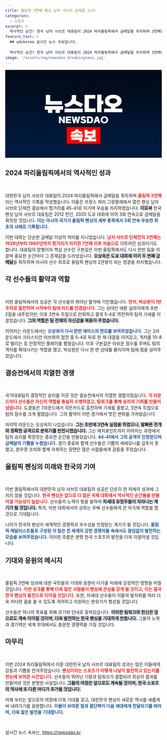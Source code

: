 ```yaml
---
title: 올림픽 3연패 펜싱 남자 사브르 금메달 소식!
categories:
  - 스포츠
excerpt: >
  역사적인 순간! 한국 남자 사브르 대표팀이 2024 파리올림픽에서 금메달을 차지하며 3연패를 달성했습니다. 올림픽 3회 연속 우승은 아시아 최초의 쾌거! 선수들의 감격의 순간을 함께하세요!
feature_text: >
  ## adskorea 실시간 뉴스 속보입니다.

  역사적인 순간! 한국 남자 사브르 대표팀이 2024 파리올림픽에서 금메달을 차지하며 3연패를 달성했습니다. 올림픽 3회 연속 우승은 아시아 최초의 쾌거! 선수들의 감격의 순간을 함께하세요!
image: '/assets/img/newsdao_breakingnews.jpg'
---
```


<p><img src="/assets/img/newsdao_breakingnews.jpg" alt="adskorea 속보" /></p>

<h2 data-ke-size="size26">2024 파리올림픽에서의 역사적인 성과</h2>

<p data-ke-size="size16">&nbsp;</p>

<p>대한민국 남자 사브르 대표팀이 2024 파리올림픽에서 금메달을 획득하며 <b><span style="color: #ee2323;">올림픽 3연패</span></b>라는 역사적인 기록을 작성했습니다. 이들은 프랑스 파리 그랑팔레에서 열린 펜싱 남자 사브르 단체전 결승에서 헝가리를 45-41로 이기며 우승을 차지하였습니다. <b><span style="background-color: #21538527;">이로써</span></b> 한국 펜싱 남자 사브르 대표팀은 2012 런던, 2020 도쿄 대회에 이어 3회 연속으로 금메달을 획득한 것입니다. <b><span style="color: #1a5490;">이는 아시아 국가가 올림픽 펜싱의 세부 종목에서 3회 연속 우승한 최초의 사례로 기록됩니다.</span></b></p>

<p>이번 대회는 단순한 금메달 이상의 의미를 지니었습니다. <b><span style="color: #ee2323;">남자 사브르 단체전의 3연패는 1928년부터 1960년까지 헝가리가 차지한 7연패 이후 처음으로</span></b> 이루어진 성과이기도 합니다. 대표팀의 맏형이자 핵심 선수인 구본길은 이번 올림픽에서도 다시 한번 팀을 이끌며 중요한 순간마다 그 존재감을 드러냈습니다. <b><span style="background-color: #21538527;">오상욱은 도쿄 대회에 이어 두 번째 금메달</span></b>을 획득하며 아시아 선수 최초로 올림픽 펜싱의 2관왕이 되는 영광을 차지했습니다.</p>

<h2 data-ke-size="size26">각 선수들의 활약과 역할</h2>

<p data-ke-size="size16">&nbsp;</p>

<p>이번 올림픽에서의 성공은 각 선수들의 뛰어난 활약에 기인했습니다. <b><span style="color: #ee2323;">먼저, 박상원이 1번 주자로 출전하여 시작부터 팀에 리드를 안겼습니다.</span></b> 그는 상대인 애론 실라지에게 초반 2점을 내주었지만, 이후 3연속 득점으로 만회하고 결국 5-4로 역전하여 팀의 기세를 이끌었습니다. <b><span style="background-color: #21538527;">그의 역할은 팀 전체의 자신감을 북돋아 주었습니다.</span></b></p>

<p>이어지는 라운드에서는 <b><span style="color: #1a5490;">오상욱이 다시 한번 에이스의 면모를 보여주었습니다.</span></b> 그는 2라운드에서 크리스티안 라브와의 접전 중 5-4로 뒤로 한 채 대결을 이어갔고, 격차를 10-8로 벌리는 등 안정적인 플레이를 펼쳤습니다. 이후 구본길은 아쉬운 점수를 주며도 팀의 격차를 확대시키는 역할을 했고, 박상원은 다시 한 번 상대를 물리치며 팀에 힘을 실어주었습니다.</p>

<h2 data-ke-size="size26">결승전에서의 치열한 경쟁</h2>

<p data-ke-size="size16">&nbsp;</p>

<p>국가대표팀의 결정적인 승리를 이끈 것은 결승전에서의 치열한 경합이었습니다. <b><span style="color: #ee2323;">각 라운드마다 선수들은 자신의 역할을 충실히 수행하였고, 팀워크를 통해 승리의 기회를 만들어냈습니다.</span></b> 도경동은 7라운드에서 히든카드로 출전하며 기세를 올렸고, 5연속 득점으로 팀의 점수를 크게 벌렸습니다. 그의 활약이 이번 경기에서 멋진 변화를 가져왔습니다. </p>

<p>마지막 라운드는 오상욱이 나섰습니다. <b><span style="background-color: #21538527;">그는 초반에 3연속 실점을 하였으나, 발빠른 전개와 정확한 공격으로 분위기를 반전시켰습니다.</span></b> 그는 매치포인트까지 이어지는 과정에서 팀의 승리를 확정짓는 중요한 순간을 만들었습니다. <b><span style="color: #1a5490;">44-41에서 그의 공격이 인정받으며 금메달의 기쁨을 누렸습니다.</span></b> 경기 종료와 함께 선수들은 기쁨의 세레모니를 감추지 못했고, 원우영 코치와 함께 자축하는 장면은 많은 사람들에게 감동을 주었습니다.</p>

<h2 data-ke-size="size26">올림픽 펜싱의 미래와 한국의 기여</h2>

<p data-ke-size="size16">&nbsp;</p>

<p>이번 올림픽에서의 대한민국 남자 사브르 대표팀의 성공은 단순히 한 차례의 성과에 그치지 않을 것입니다. <b><span style="color: #ee2323;">한국 펜싱은 앞으로 더 많은 국제 대회에서 역사적인 순간들을 만들어낼 가능성이 높습니다.</span></b> 선수들의 노력이 빛을 발하며 <b><span style="background-color: #21538527;">차세대 유망주들이 자라나는 계기가 될 것입니다.</span></b> 특히, 이번 대회에서의 성취는 후배 선수들에게 큰 자극제 역할을 할 것으로 기대됩니다.</p>

<p>나아가 한국의 펜싱이 세계적인 경쟁력과 우수성을 인정받는 계기가 될 것입니다. <b><span style="color: #1a5490;">올림픽 메달리스트들로 구성된 이 팀은 전 세계의 강한 경쟁자들 속에서도 끊임없이 발전하는 모습을 보여주었습니다.</span></b> 이러한 흐름은 분명 한국 스포츠의 발전을 더욱 이끌어낼 것입니다.</p>

<h2 data-ke-size="size26">기대와 응원의 메시지</h2>

<p data-ke-size="size16">&nbsp;</p>

<p>올림픽 3연패 성과에 대한 국민들의 기대와 응원이 다가올 미래에 긍정적인 영향을 미칠 것입니다. <b><span style="color: #ee2323;">이번 성과를 통해 더욱 많은 사람들이 펜싱에 관심을 갖게 될 것이고, 이는 결국 한국 펜싱의 발전으로 이어질 것입니다.</span></b> 또한, 차세대 선수들이 이들의 발자취를 따라 더욱 커다란 꿈을 꿀 수 있도록 격려하고 지원하는 분위기가 형성될 것입니다. </p>

<p>선수들은 하나의 목표를 위해 끈기와 인내로 뭉쳐있습니다. <b><span style="background-color: #21538527;">이러한 팀워크와 헌신은 앞으로도 계속 이어질 것이며, 더욱 발전하는 한국 펜싱을 기대하게 만듭니다.</span></b> 그들의 노력과 경기력은 세계 무대에서도 충분한 경쟁력을 가질 것입니다. </p>

<h2 data-ke-size="size26">마무리</h2>

<p data-ke-size="size16">&nbsp;</p>

<p>이번 2024 파리올림픽에서 이룬 대한민국 남자 사브르 대표팀의 성과는 많은 이들에게 감동과 기쁨을 안겨주었습니다. <b><span style="color: #ee2323;">펜싱이라는 스포츠가 어떻게 나날이 발전하고 있는지를 한눈에 보여준 사건입니다.</span></b> 선수들의 뛰어난 기량과 팀워크가 결합되어 최상의 결과를 만들어낸 것은 분명한 사실입니다. <b><span style="background-color: #21538527;">그들의 여정은 앞으로도 계속될 것이며, 한국 스포츠의 역사에 또 다른 마디가 추가될 것입니다.</span></b> </p>

<p>이제 우리는 앞으로의 여정에 더욱 기대를 갖고, 대한민국 펜싱이 새로운 역사를 새롭게 써 내려가기를 응원합니다. <b><span style="color: #1a5490;">이들이 보여준 힘과 결단력이 다음 세대에게 전달되기를 바라며, 더욱 많은 발전을 기대합니다.</span></b> </p>

<p data-ke-size="size16">&nbsp;</p>
실시간 뉴스 속보는, <a href="https://newsdao.kr" rel="dofollow">https://newsdao.kr</a>


